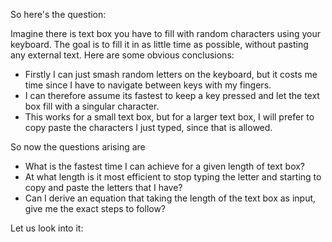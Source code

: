 So here's the question:

Imagine there is text box you have to fill with random characters using your keyboard. The goal is to fill it in as little time as possible, without pasting any external text. Here are some obvious conclusions:
- Firstly I can just smash random letters on the keyboard, but it costs me time since I have to navigate between keys with my fingers.
- I can therefore assume its fastest to keep a key pressed and let the text box fill with a singular character. 
- This works for a small text box, but for a larger text box, I will prefer to copy paste the characters I just typed, since that is allowed.

So now the questions arising are
- What is the fastest time I can achieve for a given length of text box?
- At what length is it most efficient to stop typing the letter and starting to copy and paste the letters that I have?
- Can I derive an equation that taking the length of the text box as input, give me the exact steps to follow?

Let us look into it:
